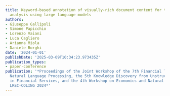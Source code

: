 ```yaml
---
title: Keyword-based annotation of visually-rich document content for trend and risk
  analysis using large language models
authors:
- Giuseppe Gallipoli
- Simone Papicchio
- Lorenzo Vaiani
- Luca Cagliero
- Arianna Miola
- Daniele Borghi
date: '2024-01-01'
publishDate: '2025-03-09T10:34:23.973435Z'
publication_types:
- paper-conference
publication: '*Proceedings of the Joint Workshop of the 7th Financial Technology and
  Natural Language Processing, the 5th Knowledge Discovery from Unstructured Data
  in Financial Services, and the 4th Workshop on Economics and Natural Language Processing@
  LREC-COLING 2024*'
---
```

